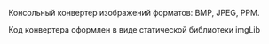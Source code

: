 Консольный конвертер изображений форматов: BMP, JPEG, PPM.

Код конвертера оформлен в виде статической библиотеки imgLib
